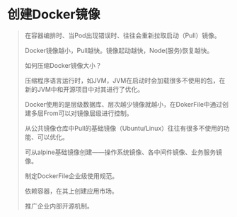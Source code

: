 # 创建Docker镜像

> 在容器编排时、当Pod出现错误时、往往会重新拉取启动（Pull）镜像。
> 
>  Docker镜像越小，Pull越快。镜像起动越快，Node(服务)恢复越快。
>
> 如何压缩Docker镜像大小？
> 
>   压缩程序语言运行时，如JVM，JVM在启动时会加载很多不使用的包，在新的JVM中和开源项目中对其进行了优化。
>
>   Docker使用的是层级数据库、层次越少镜像就越小，在DokerFile中通过创建多层From可以对镜像层级进行控制。
>   
>   从公共镜像仓库中Pull的基础镜像（Ubuntu/Linux）往往有很多不使用的功能、可以优化。
>
>   可从alpine基础镜像创建——操作系统镜像、各中间件镜像、业务服务镜像。
>
>   制定DockerFile企业级使用规范。
>   
>   依赖容器，在其上创建应用市场。
>
>   推广企业内部开源机制。  

